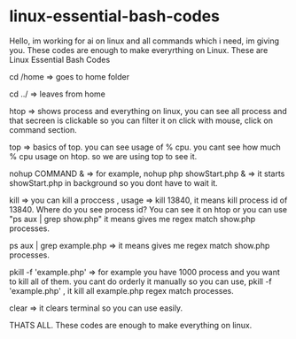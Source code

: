 # linux-essential-bash-codes
Hello, im working for ai on linux and all commands which i need, im giving you. These codes are enough to make everyrthing on Linux. These are Linux Essential Bash Codes

cd /home => goes to home folder

cd ../ => leaves from home 

htop => shows process and everything on linux, you can see all process and that secreen is clickable so you can filter it on click with mouse, click on command section.

top => basics of top. you can see usage of % cpu. you cant see how much % cpu usage on htop. so we are using top to see it.

nohup COMMAND & => for example, nohup php showStart.php & => it starts showStart.php in background so you dont have to wait it.

kill => you can kill a proccess , usage => kill 13840, it means kill process id of 13840. Where do you see process id? You can see it on htop or you can use "ps aux | grep show.php" it means gives me regex match show.php processes.

ps aux | grep example.php => it means gives me regex match show.php processes.

pkill -f 'example.php' => for example you have 1000 process and you want to kill all of them. you cant do orderly it manually so you can use, pkill -f 'example.php' , it kill all example.php regex match processes.

clear => it clears terminal so you can use easily.

THATS ALL. These codes are enough to make everything on linux.
